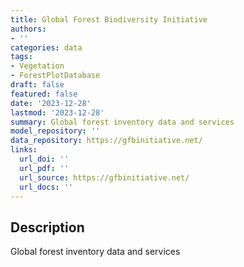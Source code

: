 ```yaml
---
title: Global Forest Biodiversity Initiative
authors:
- ''
categories: data
tags:
- Vegetation
- ForestPlotDatabase
draft: false
featured: false
date: '2023-12-28'
lastmod: '2023-12-28'
summary: Global forest inventory data and services
model_repository: ''
data_repository: https://gfbinitiative.net/
links:
  url_doi: ''
  url_pdf: ''
  url_source: https://gfbinitiative.net/
  url_docs: ''
---
```


## Description

Global forest inventory data and services


